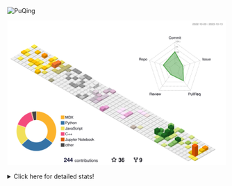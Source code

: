 ![PuQing](https://user-images.githubusercontent.com/27223114/171565019-9a56fae6-b08b-421f-99db-7e830da42371.png)

![](./profile-3d-contrib/profile-season-animate.svg)

<details>
<summary>Click here for detailed stats!</summary>

<!--START_SECTION:waka-->
![Lines of code](https://img.shields.io/badge/From%20Hello%20World%20I%27ve%20Written-817.4%20thousand%20lines%20of%20code-blue)

**🐱 My GitHub Data** 

> 📦 256.8 kB Used in GitHub's Storage 
 > 
> 🏆 199 Contributions in the Year 2023
 > 
> 🚫 Not Opted to Hire
 > 
> 📜 33 Public Repositories 
 > 
> 🔑 27 Private Repositories 
 > 
**I'm an Early 🐤** 

```text
🌞 Morning                462 commits         ████░░░░░░░░░░░░░░░░░░░░░   14.78 % 
🌆 Daytime                1556 commits        ████████████░░░░░░░░░░░░░   49.78 % 
🌃 Evening                297 commits         ██░░░░░░░░░░░░░░░░░░░░░░░   09.50 % 
🌙 Night                  811 commits         ██████░░░░░░░░░░░░░░░░░░░   25.94 % 
```


📊 **This Week I Spent My Time On** 

```text
💬 Programming Languages: 
Markdown                 8 hrs 47 mins       ████████████████████████░   97.90 % 
Python                   10 mins             ░░░░░░░░░░░░░░░░░░░░░░░░░   01.92 % 
JSON                     0 secs              ░░░░░░░░░░░░░░░░░░░░░░░░░   00.18 % 

🔥 Editors: 
Obsidian                 8 hrs 47 mins       ████████████████████████░   97.90 % 
VS Code                  11 mins             █░░░░░░░░░░░░░░░░░░░░░░░░   02.10 % 

💻 Operating System: 
Windows                  8 hrs 47 mins       ████████████████████████░   97.90 % 
Linux                    11 mins             █░░░░░░░░░░░░░░░░░░░░░░░░   02.10 % 
```


<!--END_SECTION:waka-->
</details>
